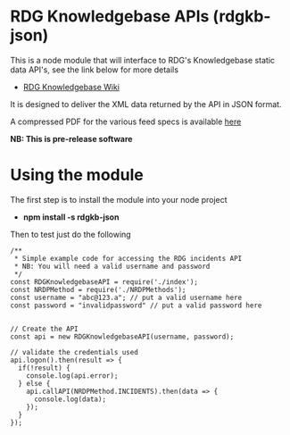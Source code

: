 # RDG Knowledgebase APIs (rdgkb-json)
This is a node module that will interface to RDG's Knowledgebase static data API's, see the link below for more details

 * [RDG Knowledgebase Wiki](https://wiki.openraildata.com/index.php/KnowledgeBase#On_Demand_Data_Feeds)


 It is designed to deliver the XML data returned by the API in JSON format.


A compressed PDF for the various feed specs is available [here](https://wiki.openraildata.com/images/7/7e/RSPS5050_KnowledgeBase_Data_Feeds_01-00.pdf.gz)

**NB: This is pre-release software**

 # Using the module
 The first step is to install the module into your node project
  - **npm install -s rdgkb-json**

Then to test just do the following
```
/**
 * Simple example code for accessing the RDG incidents API
 * NB: You will need a valid username and password
 */
const RDGKnowledgebaseAPI = require('./index');
const NRDPMethod = require('./NRDPMethods');
const username = "abc@123.a"; // put a valid username here
const password = "invalidpassword" // put a valid password here


// Create the API
const api = new RDGKnowledgebaseAPI(username, password);

// validate the credentials used
api.logon().then(result => {
  if(!result) {
    console.log(api.error);
  } else {
    api.callAPI(NRDPMethod.INCIDENTS).then(data => {
      console.log(data);
    });
  }
});

```

